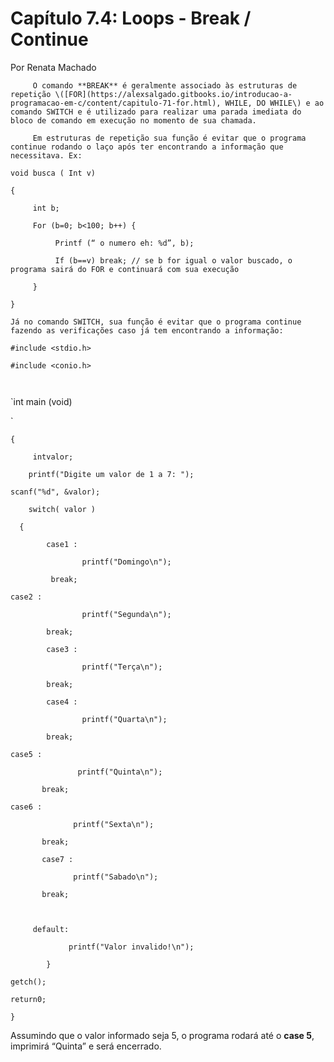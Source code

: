 # **Capítulo 7.4: Loops - Break / Continue**

Por Renata Machado



         O comando **BREAK** é geralmente associado às estruturas de repetição \([FOR](https://alexsalgado.gitbooks.io/introducao-a-programacao-em-c/content/capitulo-71-for.html), WHILE, DO WHILE\) e ao comando SWITCH e é utilizado para realizar uma parada imediata do bloco de comando em execução no momento de sua chamada.

         Em estruturas de repetição sua função é evitar que o programa continue rodando o laço após ter encontrando a informação que necessitava. Ex:



`void busca ( Int v)`

`{`

`      int b;`

`      For (b=0; b<100; b++) {`

`           Printf (“ o numero eh: %d”, b);`

`           If (b==v) break; // se b for igual o valor buscado, o programa sairá do FOR e continuará com sua execução`

`      }`

`}`





	Já no comando SWITCH, sua função é evitar que o programa continue fazendo as verificações caso já tem encontrando a informação:



`#include <stdio.h>`

`#include <conio.h>`

``

`int main (void)`

`{`

`     intvalor;`

`     printf("Digite um valor de 1 a 7: ");`

`      scanf("%d", &valor);`

`     switch( valor )`

`   {`

`         case1 :`

`                 printf("Domingo\n");`

`          break;`

`         case2 :`

`                 printf("Segunda\n");`

`         break;`

`         case3 :`

`                 printf("Terça\n");`

`         break;`

`         case4 :`

`                 printf("Quarta\n");`

`         break;`

`        case5 :`

`                printf("Quinta\n");`

`        break;`

`        case6 :`

`               printf("Sexta\n");`

`        break;`

`        case7 :`

`               printf("Sabado\n");`

`        break;`

``

`      default:`

`              printf("Valor invalido!\n");`

`         }`

`getch();`

`return0;`

`}`





Assumindo que o valor informado seja 5, o programa rodará até o **case 5**, imprimirá “Quinta” e será encerrado.



